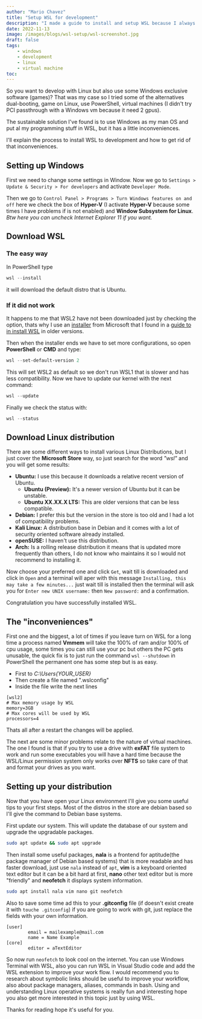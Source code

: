 ```yaml
---
author: "Mario Chavez"
title: "Setup WSL for development"
description: "I made a guide to install and setup WSL because I always have problems"
date: 2022-11-13
image: /images/blogs/wsl-setup/wsl-screenshot.jpg
draft: false
tags:
    - windows
    - development
    - linux
    - virtual machine
toc:
---
```


So you want to develop with Linux but also use some Windows exclusive software (games)? That was my case so I tried some of the alternatives dual-booting, game on Linux, use PowerShell, virtual machines (I didn't try PCI passthrough with a Windows vm because it need 2 gpus).

The sustainable solution I've found is to use Windows as my man OS and put al my programming stuff in WSL, but it has a little inconveniences.

I'll explain the process to install WSL to development and how to get rid of that inconveniences.

<!-- **Why should you use WSL?**

- It's a friendly introduction to Linux.
- Learning a new operative system will improve your understanding of how computers really works.
- It can improve your workflow.
- Most of the computers in the world are running Linux.
- To look cool on the internet. -->

## Setting up Windows

First we need to change some settings in Window. Now we go to `Settings > Update & Security > For developers` and activate `Developer Mode`.

Then we go to `Control Panel > Programs > Turn Windows features on and off` here we check the box of **Hyper-V** (I activate **Hyper-V** because some times I have problems if is not enabled) and **Window Subsystem for Linux**. *Btw here you can uncheck Internet Explorer 11 if you want.*

## Download WSL

### The easy way

In PowerShell type

``` Powershell
wsl --install
```

it will download the default distro that is Ubuntu.

### If it did not work

It happens to me that WSL2 have not been downloaded just by checking the option, thats why I use an [installer](https://wslstorestorage.blob.core.windows.net/wslblob/wsl_update_x64.msi) from Microsoft that I found in a [guide to in install WSL](https://learn.microsoft.com/en-us/windows/wsl/install-manual#step-4---download-the-linux-kernel-update-package) in older versions.

Then when the installer ends we have to set more configurations, so open **PowerShell** or **CMD** and type:

``` powershell
wsl --set-default-version 2
```

This will set WSL2 as default so we don't run WSL1 that is slower and has less compatibility. Now we have to update our kernel with the next command:

``` powershell
wsl --update
```

Finally we check the status with:

``` powershell
wsl --status
```

## Download Linux distribution

There are some different ways to install various Linux Distributions, but I just cover the **Microsoft Store** way, so just search for the word *"wsl"* and you will get some results:

- **Ubuntu:** I use this because it downloads a relative recent version of Ubuntu.
  - **Ubuntu (Preview):** It's a newer version of Ubuntu but it can be unstable.
  - **Ubuntu XX.XX.X LTS:** This are older versions that can be less compatible.
- **Debian:** I prefer this but the version in the store is too old and I had a lot of compatibility problems.
- **Kali Linux:** A distribution base in Debian and it comes with a lot of security oriented software already installed.
- **openSUSE:** I haven't use this distribution.
- **Arch:** Is a rolling release distribution it means that is updated more frequently than others, I do not know who maintains it so I would not recommend to installing it.

Now choose your preferred one and click `Get`, wait till is downloaded and click in `Open` and a terminal will aper with this message `Installing, this may take a few minutes...` just wait till is installed then the terminal will ask you for `Enter new UNIX username:` then `New password:` and a confirmation.

Congratulation you have successfully installed WSL.

## The "inconveniences"

First one and the biggest, a lot of times if you leave turn on WSL for a long time a process named **Vmmem** will take the 100% of ram and/or 100% of cpu usage, some times you can still use your pc but others the PC gets unusable, the quick fix is to just run the command `wsl --shutdown` in PowerShell the permanent one has some step but is as easy.

- First to *C:\Users\{YOUR_USER}*
- Then create a file named ".wslconfig"
- Inside the file write the next lines

```config
[wsl2]
# Max memory usage by WSL
memory=3GB
# Max cores will be used by WSL
processors=4
```

Thats all after a restart the changes will be applied.

The next are some minor problems relate to the nature of virtual machines. The one I found is that if you try to use a drive with **exFAT** file system to work and run some executables you will have a hard time because the WSL/Linux permission system only works over **NFTS** so take care of that and format your drives as you want.

## Setting up your distribution

Now that you have open your Linux environment I'll give you some useful tips to your first steps. Most of the distros in the store are debian based so I'll give the command to Debian base systems.

First update our system. This will update the database of our system and upgrade the upgradable packages.

``` bash
sudo apt update && sudo apt upgrade
```

Then install some useful packages, **nala** is a frontend for aptitude(the package manager of Debian based systems) that is more readable and has faster download, just use `nala` instead of `apt`, **vim** is a keyboard oriented text editor but it can be a bit hard at first, **nano** other text editor but is more "friendly" and **neofetch** it displays system information.

``` bash
sudo apt install nala vim nano git neofetch
```

Also to save some time ad this to your **.gitconfig** file (if doesn't exist create it with `touche .gitconfig`) if you are going to work with git, just replace the fields with your own information.

``` git
[user]
        email = mailexample@mail.com
        name = Name Example
[core]
        editor = aTextEditor
```

So now run `neofetch` to look cool on the internet. You can use Windows Terminal with WSL, also you can run WSL in Visual Studio code and add the WSL extension to improve your work flow. I would recommend you to research about symbolic links should be useful to improve your workflow, also about package managers, aliases, commands in bash. Using and understanding Linux operative systems is really fun and interesting hope you also get more interested in this topic just by using WSL.

Thanks for reading hope it's useful for you.

